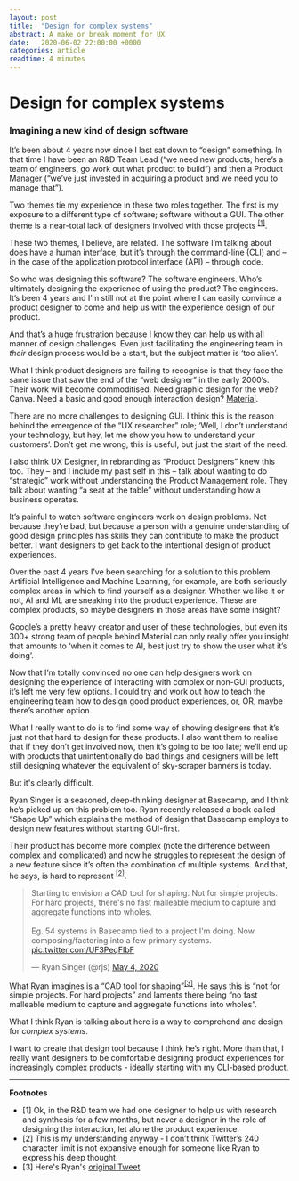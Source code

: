 ```yaml
---
layout: post
title:  "Design for complex systems"
abstract: A make or break moment for UX 
date:   2020-06-02 22:00:00 +0000
categories: article
readtime: 4 minutes
---
```


# Design for complex systems
###  Imagining a new kind of design software

It’s been about 4 years now since I last sat down to “design” something. In that time I have been an R&D Team Lead (“we need new products; here’s a team of engineers, go work out what product to build”) and then a Product Manager (“we’ve just invested in acquiring a product and we need you to manage that”). 

Two themes tie my experience in these two roles together. The first is my exposure to a different type of software; software without a GUI. The other theme is a near-total lack of designers involved with those projects <sup><a href="#footnotes">[1]</a></sup>. 

These two themes, I believe, are related. The software I’m talking about does have a human interface, but it’s through the command-line (CLI) and – in the case of the application protocol interface (API) – through code.

So who was designing this software? The software engineers. Who’s ultimately designing the experience of using the product? The engineers. It’s been 4 years and I’m still not at the point where I can easily convince a product designer to come and help us with the experience design of our product.

And that’s a huge frustration because I know they can help us with all manner of design challenges. Even just facilitating the engineering team in *their* design process would be a start, but the subject matter is ‘too alien’.

What I think product designers are failing to recognise is that they face the same issue that saw the end of the “web designer” in the early 2000’s. Their work will become commoditised. Need graphic design for the web? Canva. Need a basic and good enough interaction design? [Material](https://material.io/design). 

There are no more challenges to designing GUI. I think this is the reason behind the emergence of the “UX researcher” role; ‘Well, I don’t understand your technology, but hey, let me show you how to understand your customers’. Don’t get me wrong, this is useful, but just the start of the need.

I also think UX Designer, in rebranding as “Product Designers” knew this too. They – and I include my past self in this – talk about wanting to do “strategic” work without understanding the Product Management role. They talk about wanting “a seat at the table” without understanding how a business operates.

It’s painful to watch software engineers work on design problems. Not because they’re bad, but because a person with a genuine understanding of good design principles has skills they can contribute to make the product better. I want designers to get back to the intentional design of product experiences. 

Over the past 4 years I’ve been searching for a solution to this problem. Artificial Intelligence and Machine Learning, for example, are both seriously complex areas in which to find yourself as a designer. Whether we like it or not, AI and ML are sneaking into the product experience. These are complex products, so maybe designers in those areas have some insight?  

Google’s a pretty heavy creator and user of these technologies, but even its 300+ strong team of people behind Material can only really offer you insight that amounts to ‘when it comes to AI, best just try to show the user what it’s doing’.

Now that I’m totally convinced no one can help designers work on designing the experience of interacting with complex or non-GUI products, it’s left me very few options. I could try and work out how to teach the engineering team how to design good product experiences, or, OR, maybe there’s another option.

What I really want to do is to find some way of showing designers that it’s just not that hard to design for these products. I also want them to realise that if they don’t get involved now, then it’s going to be too late; we’ll end up with products that unintentionally do bad things and designers will be left still designing whatever the equivalent of sky-scraper banners is today.

But it's clearly difficult.

Ryan Singer is a seasoned, deep-thinking designer at Basecamp, and I think he’s picked up on this problem too. Ryan recently released a book called “Shape Up” which explains the method of design that Basecamp employs to design new features without starting GUI-first. 

Their product has become more complex (note the difference between complex and complicated) and now he struggles to represent the design of a new feature since it’s often the combination of multiple systems. And that, he says, is hard to represent <sup><a href="#footnotes">[2]</a></sup>. 

<blockquote class="twitter-tweet"><p lang="en" dir="ltr">Starting to envision a CAD tool for shaping. Not for simple projects. For hard projects, there&#39;s no fast malleable medium to capture and aggregate functions into wholes.<br><br>Eg. 54 systems in Basecamp tied to a project I&#39;m doing. Now composing/factoring into a few primary systems. <a href="https://t.co/UF3PeqFIbF">pic.twitter.com/UF3PeqFIbF</a></p>&mdash; Ryan Singer (@rjs) <a href="https://twitter.com/rjs/status/1257431558174265345?ref_src=twsrc%5Etfw">May 4, 2020</a></blockquote> <script async src="https://platform.twitter.com/widgets.js" charset="utf-8"></script>

What Ryan imagines is a “CAD tool for shaping”<sup><a href="#footnotes">[3]</a></sup>. He says this is “not for simple projects. For hard projects” and laments there being “no fast malleable medium to capture and aggregate functions into wholes”.

What I think Ryan is talking about here is a way to comprehend and design for *complex systems*. 

I want to create that design tool because I think he’s right. More than that, I really want designers to be comfortable designing product experiences for increasingly complex products - ideally starting with my CLI-based product.

<a name="footnotes"></a>

---

**Footnotes**

+ [1] Ok, in the R&D team we had one designer to help us with research and synthesis for a few months, but never a designer in the role of designing the interaction, let alone the product experience.
+ [2] This is my understanding anyway - I don’t think Twitter’s 240 character limit is not expansive enough for someone like Ryan to express his deep thought.
+ [3] Here's Ryan's [original Tweet](https://twitter.com/rjs/status/1257431558174265345)